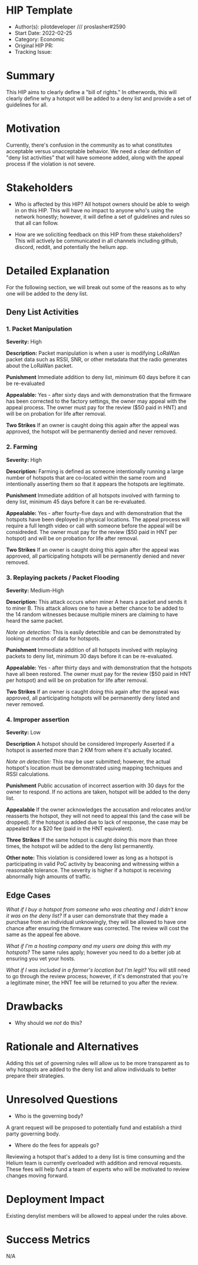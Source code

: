 # HIP Template

- Author(s): pilotdeveloper /// proslasher#2590
- Start Date: 2022-02-25
- Category: Economic
- Original HIP PR: <!-- leave this empty; maintainer will fill in ID of this pull request -->
- Tracking Issue: <!-- leave this empty; maintainer will create a discussion issue -->

# Summary
[summary]: #summary

This HIP aims to clearly define a "bill of rights."  In otherwords, this will clearly define why a hotspot will be added to a deny list and provide a set of guidelines for all.

# Motivation
[motivation]: #motivation

Currently, there's confusion in the community as to what constitutes acceptable versus unacceptable behavior. We need a clear definition of "deny list activities" that will have someone added, along with the appeal process if the violation is not severe.

# Stakeholders
[stakeholders]: #stakeholders

* Who is affected by this HIP?
All hotspot owners should be able to weigh in on this HIP. This will have no impact to anyone who's using the network honestly; however, it will define a set of guidelines and rules so that all can follow.

* How are we soliciting feedback on this HIP from these stakeholders? 
This will actively be communicated in all channels including github, discord, reddit, and potentially the helium app. 

# Detailed Explanation
[detailed-explanation]: #detailed-explanation

For the following section, we will break out some of the reasons as to why one will be added to the deny list. 

## Deny List Activities

### 1. Packet Manipulation

**Severity:** High

**Description:** 
Packet manipulation is when a user is modifying LoRaWan packet data such as RSSI, SNR, or other metadata that the radio generates about the LoRaWan packet. 

**Punishment** Immediate addition to deny list, minimum 60 days before it can be re-evaluated

**Appealable:** Yes - after sixty days and with demonstration that the firmware has been corrected to the factory settings, the owner may appeal with the appeal process. The owner must pay for the review ($50 paid in HNT) and will be on probation for life after removal. 

**Two Strikes** If an owner is caught doing this again after the appeal was approved, the hotspot will be permanently denied and never removed. 


### 2. Farming
**Severity:** High

**Description:** 
Farming is defined as someone intentionally running a large number of hotspots that are co-located within the same room and intentionally asserting them so that it appears the hotspots are legitimate. 

**Punishment** Immediate addition of all hotspots involved with farming to deny list, minimum 45 days before it can be re-evaluated.

**Appealable:** Yes - after fourty-five days and with demonstration that the hotspots have been deployed in physical locations. The appeal process will require a full length video or call with someone before the appeal will be considreded. The owner must pay for the review ($50 paid in HNT per hotspot) and will be on probation for life after removal. 

**Two Strikes** If an owner is caught doing this again after the appeal was approved, all participating hotspots will be permanently denied and never removed. 

### 3. Replaying packets / Packet Flooding
**Severity:** Medium-High

**Description:** 
This attack occurs when miner A hears a packet and sends it to miner B. This attack allows one to have a better chance to be added to the 14 random witnesses because multiple miners are claiming to have heard the same packet. 

*Note on detection:* This is easily detectible and can be demonstrated by looking at months of data for hotspots.

**Punishment** Immediate addition of all hotspots involved with replaying packets to deny list, minimum 30 days before it can be re-evaluated.

**Appealable:** Yes - after thirty days and with demonstration that the hotspots have all been restored. The owner must pay for the review ($50 paid in HNT per hotspot) and will be on probation for life after removal. 

**Two Strikes** If an owner is caught doing this again after the appeal was approved, all participating hotspots will be permanently deny listed and never removed. 


### 4. Improper assertion
**Severity:** Low

**Description** 
A hotspot should be considered Improperly Asserted if a hotspot is asserted more than 2 KM from where it's actually located. 

*Note on detection:* This may be user submitted; however, the actual hotspot's location must be demonstrated using mapping techniques and RSSI calculations. 

**Punishment** Public accusation of incorrect assertion with 30 days for the owner to respond. If no actions are taken, hotspot will be added to the deny list.

**Appealable** If the owner acknowledges the accusation and relocates and/or reasserts the hotspot, they will not need to appeal this (and the case will be dropped). If the hotspot is added due to lack of response, the case may be appealed for a $20 fee (paid in the HNT equivalent). 

**Three Strikes** If the same hotspot is caught doing this more than three times, the hotspot will be added to the deny list permanently.

**Other note:** This violation is considered lower as long as a hotspot is participating in valid PoC activity by beaconing and witnessing within a reasonable tolerance. The severity is higher if a hotspot is receiving abnormally high amounts of traffic. 


## Edge Cases 

*What if I buy a hotspot from someone who was cheating and I didn't know it was on the deny list?* If a user can demonstrate that they made a purchase from an individual unknowingly, they will be allowed to have one chance after ensuring the firmware was corrected. The review will cost the same as the appeal fee above.

*What if I'm a hosting company and my users are doing this with my hotspots?* The same rules apply; however you need to do a better job at ensuring you vet your hosts.

*What if I was included in a farmer's location but I'm legit?* You will still need to go through the review process; however, if it's demonstrated that you're a legitimate miner, the HNT fee will be returned to you after the review. 


# Drawbacks
[drawbacks]: #drawbacks

- Why should we *not* do this?

# Rationale and Alternatives
[alternatives]: #rationale-and-alternatives

Adding this set of governing rules will allow us to be more transparent as to why hotspots are added to the deny list and allow individuals to better prepare their strategies. 

# Unresolved Questions
[unresolved]: #unresolved-questions

- Who is the governing body?

A grant request will be proposed to potentially fund and establish a third party governing body. 

- Where do the fees for appeals go?

Reviewing a hotspot that's added to a deny list is time consuming and the Helium team is currently overloaded with addition and removal requests. These fees will help fund a team of experts who will be motivated to review changes moving forward.

# Deployment Impact
[deployment-impact]: #deployment-impact

Existing denylist members will be allowed to appeal under the rules above. 

# Success Metrics
[success-metrics]: #success-metrics

N/A
